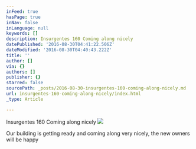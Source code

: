```yaml
---
inFeed: true
hasPage: true
inNav: false
inLanguage: null
keywords: []
description: Insurgentes 160 Coming along nicely
datePublished: '2016-08-30T04:41:22.506Z'
dateModified: '2016-08-30T04:40:43.222Z'
title: ''
author: []
via: {}
authors: []
publisher: {}
starred: false
sourcePath: _posts/2016-08-30-insurgentes-160-coming-along-nicely.md
url: insurgentes-160-coming-along-nicely/index.html
_type: Article

---
```

Insurgentes 160 Coming along nicely
![](https://the-grid-user-content.s3-us-west-2.amazonaws.com/60e74505-0de0-40f7-8176-57399b832742.png)

Our building is getting ready and coming along very nicely, the new owners will be happy